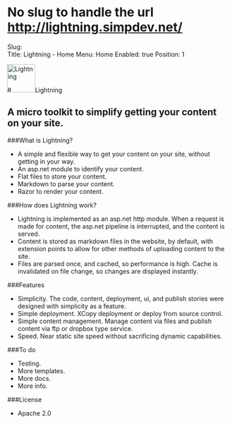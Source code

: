 # No slug to handle the url http://lightning.simpdev.net/
Slug:  
Title:  Lightning - Home
Menu:  Home
Enabled:  true
Position:  1

#<img src="/media/lightning-144.png" height="64" style="margin: 0 0 0 -10px" alt="Lightning" title="Lightning" />Lightning
## A micro toolkit to simplify getting your content on your site.

###What is Lightning?

* A simple and flexible way to get your content on your site, without getting in your way.
* An asp.net module to identify your content.
* Flat files to store your content.
* Markdown to parse your content.
* Razor to render your content.

###How does Lightning work?

* Lightning is implemented as an asp.net http module.  When a request is made for content, the asp.net pipeline is interrupted, and the content is served.
* Content is stored as markdown files in the website, by default, with extension points to allow for other methods of uploading content to the site.
* Files are parsed once, and cached, so performance is high.  Cache is invalidated on file change, so changes are displayed instantly.

###Features

* Simplicity.  The code, content, deployment, ui, and publish stories were designed with simplicity as a feature.
* Simple deployment.  XCopy deployment or deploy from source control.
* Simple content management.  Manage content via files and publish content via ftp or dropbox type service.
* Speed.  Near static site speed without sacrificing dynamic capabilities.

###To do

* Testing.
* More templates.
* More docs.
* More info.

###License

* Apache 2.0
